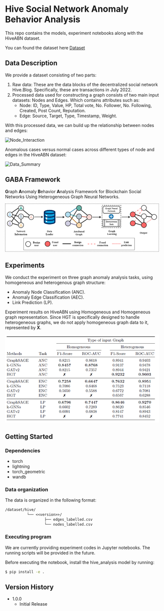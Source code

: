 # Hive Social Network Anomaly Behavior Analysis

This repo contains the models, experiment notebooks along with the HiveABN dataset.

You can found the dataset here [Dataset](dataset)

## Data Description
We provide a dataset consisting of two parts:
1. Raw data: These are the data blocks of the decentralized social network Hive.Blog. Specifically, these are transactions in July 2022.
2. Processed data used for constructing a graph consists of two main input datasets: Nodes and Edges.
   Which contains attributes such as:
   - Node: ID, Type, Value, HP, Total vote, No. Follower, No. Following, Created, Post Count, Reputation.
   - Edge: Source, Target, Type, Timestamp, Weight.

With this processed data, we can build up the relationship between nodes and edges:

![Node_Interaction](img/Social_Structure.png)

Anomalous cases versus normal cases across different types of node and edges in the HiveABN dataset:

![Data_Summary](img/HiveABN_summary.PNG)

## GABA Framework

**G**raph **A**nomaly **B**ehavior **A**nalysis Framework for Blockchain Social Networks Using Heterogeneous Graph Neural Networks.

![Anomaly_Analysis_Framework](img/Anomaly_Analysis_Framework.png)

## Experiments

We conduct the experiment on three graph anomaly analysis tasks, using homogeneous and heterogenous graph structure:

- Anomaly Node Classification (ANC).
- Anomaly Edge Classification (AEC).
- Link Prediction (LP).

Experiment results on HiveABN using Homogeneous and Homogeneous graph representation. Since HGT is specifically designed to handle heterogeneous graphs, we do not apply homogeneous graph data to it, represented by **X**.

![Experiment_Result](img/Experiments_Result.PNG)


## Getting Started

### Dependencies

* torch
* lightning
* torch_geometric
* wandb

### Data organization

The data is organized in the following format:

```
/dataset/hive/
          └── <<version>>/
                  ├── edges_labelled.csv
                  └── nodes_labelled.csv
```

### Executing program

We are currently providing experiment codes in Jupyter notebooks. The running scripts will be provided in the future.

Before executing the notebook, install the hive_analysis model by running:
```sh
$ pip install -e .
```

## Version History

* 1.0.0
    * Initial Release

<!-- ## License

This project is licensed under the MIT License - see the LICENSE.md file for details -->

<!-- ## Acknowledgments -->
<!-- 
Inspiration, code snippets, etc.
* [awesome-readme](https://github.com/matiassingers/awesome-readme)
* [PurpleBooth](https://gist.github.com/PurpleBooth/109311bb0361f32d87a2)
* [dbader](https://github.com/dbader/readme-template)
* [zenorocha](https://gist.github.com/zenorocha/4526327)
* [fvcproductions](https://gist.github.com/fvcproductions/1bfc2d4aecb01a834b46) -->
